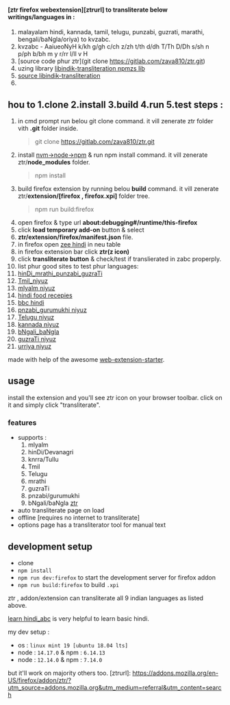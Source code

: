 #### **[ztr firefox webextension][ztrurl]** to transliterate below writings/languages in :
1. malayalam hindi, kannada, tamil, telugu, punzabi, guzrati, marathi, bengali/baNgla/oriya) to kvzabc.
  1. kvzabc - AaiueoNyH k/kh g/gh c/ch z/zh t/th d/dh T/Th D/Dh s/sh n p/ph b/bh m y r/rr l/ll v H
  2. [source code phur ztr](git clone https://gitlab.com/zava810/ztr.git)
  3. uzing library [libindik-transliteration npmzs lib](https://www.npmjs.com/package/libindik-transliteration)
  4. [source libindik-transliteration](https://gitlab.com/hscii810/transliteration.git)
  8.

## hou to 1.clone 2.install 3.build 4.run 5.test steps :
1. in cmd prompt run belou git clone command. it vill zenerate ztr folder vith **.git** folder inside.
   > git clone https://gitlab.com/zava810/ztr.git
2. install [nvm->node->npm](https://github.com/nvm-sh/nvm) & run npm install command. it vill zenerate ztr/**node_modules** folder.
   > npm install
3. build firefox extension by running belou **build** command. it vill zenerate ztr/**extension/[firefox , firefox.xpi]** folder tree.
   > npm run build:firefox
4. open firefox & type url **about:debugging#/runtime/this-firefox**
5. click **load temporary add-on** button & select
6. **ztr/extension/firefox/manifest.json** file.
7. in firefox open [zee hindi](https://zeenews.india.com/hindi) in neu table
8. in firefox extension bar click **ztr(z icon)**
9. click **transliterate button** & check/test if translierated in zabc properply.
10. list phur good sites to test phur languages:
  1. [hinDi_mrathi_punzabi_guzraTi](https://zeenews.india.com/hindi)
  2. [Tmil_niyuz](https://www.dinamalar.com/)
  3. [mlyalm niyuz](https://www.manoramaonline.com/home.html)
  4. [hindi food recepies](https://nishamadhulika.com/category/355-puri-recipe.html)
  5. [bbc hindi](https://www.bbc.com/hindi)
  6. [pnzabi_gurumukhi niyuz](https://jagbani.punjabkesari.in/)
  7. [Telugu niyuz](https://telugu.oneindia.com/)
  8. [kannada niyuz](https://kannada.oneindia.com)
  9. [bNgali_baNgla](https://bengali.oneindia.com)
  10. [guzraTi niyuz](https://gujarati.oneindia.com)
  11. [urriya niyuz](https://odia.oneindia.com)


made with help of the awesome [web-extension-starter](https://github.com/abhijithvijayan/web-extension-starter).

## usage

install the extension and you'll see ztr icon on your browser toolbar. click on it and simply click "transliterate".

### features

* supports :
  1. mlyalm
  2. hinDi/Devanagri
  3. knrra/Tullu
  4. Tmil
  5. Telugu
  6. mrathi
  7. guzraTi
  8. pnzabi/gurumukhi
  9. bNgali/baNgla
  [ztr](//gitlab.com/zava810/ztr)
* auto transliterate page on load
* offline [requires no internet to transliterate]
* options page has a transliterator tool for manual text

## development setup

* clone
* `npm install`
* `npm run dev:firefox` to start the development server for firefox addon
* `npm run build:firefox` to build `.xpi`


ztr , addon/extension can transliterate all 9 indian languages as listed above.

[learn hindi_abc](http://zinglish.vercel.app) is very helpful to learn basic hindi.

my dev setup :

* os : `linux mint 19 [ubuntu 18.04 lts]`
* node : `14.17.0` & npm : `6.14.13`
* node : `12.14.0` & npm : `7.14.0`

but it'll work on majority others too.
[ztrurl]: https://addons.mozilla.org/en-US/firefox/addon/ztr/?utm_source=addons.mozilla.org&utm_medium=referral&utm_content=search
